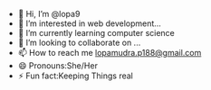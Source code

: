 - 👋 Hi, I’m @lopa9
- 👀 I’m interested in web development...
- 🌱 I’m currently learning computer science
- 💞️ I’m looking to collaborate on ...
- 📫 How to reach me lopamudra.p188@gmail.com
- 😄 Pronouns:She/Her
- ⚡ Fun fact:Keeping Things real 

<!---
lopa9/lopa9 is a ✨ special ✨ repository because its `README.md` (this file) appears on your GitHub profile.
You can click the Preview link to take a look at your changes.
--->
